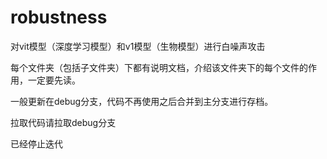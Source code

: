 # robustness
对vit模型（深度学习模型）和v1模型（生物模型）进行白噪声攻击

每个文件夹（包括子文件夹）下都有说明文档，介绍该文件夹下的每个文件的作用，一定要先读。

一般更新在debug分支，代码不再使用之后合并到主分支进行存档。

拉取代码请拉取debug分支

已经停止迭代
